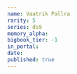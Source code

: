 ```yaml
---
name: Vaatrik Pallra
rarity: 5
series: ds9
memory_alpha:
bigbook_tier: -1
in_portal:
date:
published: true
---
```



